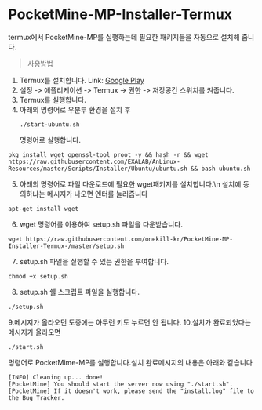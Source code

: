 # PocketMine-MP-Installer-Termux
termux에서 PocketMine-MP를 실행하는데 필요한 패키지들을 자동으로 설치해 줍니다.

>사용방법

1. Termux를 설치합니다.
Link: [Google Play](https://play.google.com/store/apps/details?id=com.termux)
2. 설정 -> 애플리케이션 -> Termux -> 권한 -> 저장공간 스위치를 켜줍니다.
3. Termux를 실행합니다.
4. 아래의 명령어로 우분투 환경을 설치 후 <pre><code>./start-ubuntu.sh</code></pre>명령어로 실행합니다.
<pre><code>pkg install wget openssl-tool proot -y && hash -r && wget https://raw.githubusercontent.com/EXALAB/AnLinux-Resources/master/Scripts/Installer/Ubuntu/ubuntu.sh && bash ubuntu.sh</code></pre>
5. 아래의 명령어로 파일 다운로드에 필요한 wget패키지를 설치합니다.\n 설치에 동의하냐는 메시지가 나오면 엔터를 눌러줍니다
<pre><code>apt-get install wget</code></pre>
6. wget 명령어를 이용하여 setup.sh 파일을 다운받습니다.
<pre><code>wget https://raw.githubusercontent.com/onekill-kr/PocketMine-MP-Installer-Termux-/master/setup.sh</code></pre>
7. setup.sh 파일을 실행할 수 있는 권한을 부여합니다.
<pre><code>chmod +x setup.sh</code></pre>
8. setup.sh 쉘 스크립트 파일을 실행합니다.
<pre><code>./setup.sh</code></pre>
9.메시지가 올라오던 도중에는 아무런 키도 누르면 안 됩니다.
10.설치가 완료되었다는 메시지가 올라오면 <pre><code>./start.sh</code></pre>명령어로 PocketMime-MP를 실행합니다.설치 완료메시지의 내용은 아래와 같습니다
<pre><code>[INFO] Cleaning up... done!
[PocketMine] You should start the server now using "./start.sh".
[PocketMine] If it doesn't work, please send the "install.log" file to the Bug Tracker.</code></pre>
